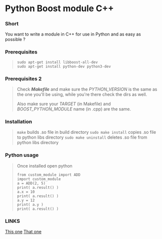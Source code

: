# Python Boost module C++

### Short
You want to write a module in C++ for use in Python and as easy as possible ?


### Prerequisites
>``` 
>sudo apt-get install libboost-all-dev
>sudo apt-get install python-dev python3-dev
>```

### Prerequisites 2
>Check ___Makefile___ and make sure the _PYTHON_VERSION_ is the same as the one you'll be using, while you're there check the dirs as well.
>
>Also make sure your _TARGET_ (in Makefile) and _BOOST_PYTHON_MODULE_ name (in .cpp) are the same.

### Installation
>```make``` builds .so file in build directory
>```sudo make install``` copies .so file to python libs directory
>```sudo make uninstall``` deletes .so file from python libs directory

### Python usage
>Once installed open python
>```
>from custom_module import ADD
>import custom_module
>a = ADD(2, 5)
>print( a.result() )
>a.x = 10
>print( a.result() )
>a.y = 12
>print( a.y )
>print( a.result() )
>```

### LINKS
[This one]( https://www.boost.org/doc/libs/1_63_0/libs/python/doc/html/tutorial/tutorial/exposing.html )
[That one]( https://docs.python.org/3/tutorial/modules.html )

